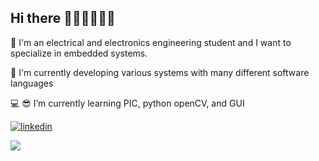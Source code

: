 

## Hi there 👋🏼👋🏼👋🏼

🎯 I'm an electrical and electronics engineering student and I want to specialize in embedded systems.

🔭 I'm currently developing various systems with many different software languages

💻 😎 I’m currently learning PIC, python openCV, and GUI 

[![linkedin](https://img.shields.io/badge/Linkedin-000000?style=for-the-badge&logo=Linkedin&logoColor=white)](https://www.linkedin.com/in/eminayy%C4%B1ld%C4%B1z)

<img src="https://github-readme-stats.vercel.app/api?username=EminAyyildiz&&show_icons=true&title_color=ffffff&icon_color=bb2acf&text_color=daf7dc&bg_color=151515">
